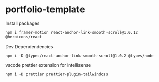 # portfolio-template


Install packages
```
npm i framer-motion react-anchor-link-smooth-scroll@1.0.12 @heroicons/react
```

Dev Dependendencies
```
npm i -D @types/react-anchor-link-smooth-scroll@1.0.2 @types/node
```


vscode prettier extension for intellisense
```
npm i -D prettier prettier-plugin-tailwindcss
```
